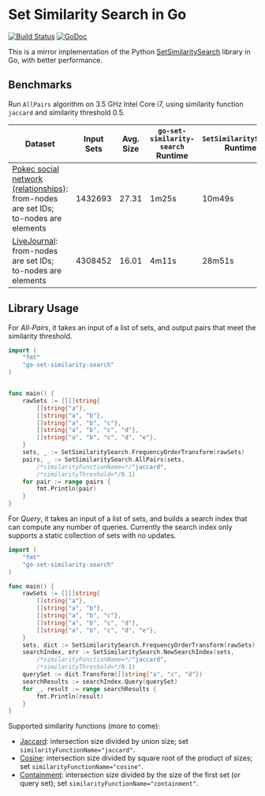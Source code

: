 # Set Similarity Search in Go

[![Build Status](https://travis-ci.org/ekzhu/go-set-similarity-search.svg?branch=master)](https://travis-ci.org/ekzhu/go-set-similarity-search)
[![GoDoc](https://godoc.org/github.com/ekzhu/go-set-similarity-search?status.svg)](https://godoc.org/github.com/ekzhu/go-set-similarity-search)

This is a mirror implementation of the 
Python [SetSimilaritySearch](https://github.com/ekzhu/SetSimilaritySearch)
library in Go, with better performance.

## Benchmarks

Run `AllPairs` algorithm on 3.5 GHz Intel Core i7, 
using similarity function `jaccard` and similarity threshold 0.5.

| Dataset | Input Sets | Avg. Size | `go-set-similarity-search` Runtime | `SetSimilaritySearch` Runtime |
|---------|------------|-----------|---|---|
| [Pokec social network (relationships)](https://snap.stanford.edu/data/soc-Pokec.html): from-nodes are set IDs; to-nodes are elements | 1432693 | 27.31 | 1m25s | 10m49s |
| [LiveJournal](https://snap.stanford.edu/data/soc-LiveJournal1.html): from-nodes are set IDs; to-nodes are elements | 4308452 | 16.01 | 4m11s | 28m51s |

## Library Usage

For *All-Pairs*, 
it takes an input of a list of sets, and output pairs that meet the 
similarity threshold.

```go
import (
    "fmt"
    "go-set-similarity-search"
)


func main() {
    rawSets := [][]string{
        []string{"a"},
        []string{"a", "b"},
        []string{"a", "b", "c"},
        []string{"a", "b", "c", "d"},
        []string{"a", "b", "c", "d", "e"},
    }
    sets, _ := SetSimilaritySearch.FrequencyOrderTransform(rawSets)
    pairs, _ := SetSimilaritySearch.AllPairs(sets,    
        /*similarityFunctionName=*/"jaccard", 
        /*similarityThreshold=*/0.1)
    for pair := range pairs {
        fmt.Println(pair)
    }
}
```

For *Query*, it takes an input of a list of sets, and builds a search 
index that can compute any number of queries. Currently the search index 
only supports a static collection of sets with no updates.

```go
import (
    "fmt"
    "go-set-similarity-search"
)

func main() {
    rawSets := [][]string{
        []string{"a"},
        []string{"a", "b"},
        []string{"a", "b", "c"},
        []string{"a", "b", "c", "d"},
        []string{"a", "b", "c", "d", "e"},
    }
    sets, dict := SetSimilaritySearch.FrequencyOrderTransform(rawSets)
    searchIndex, err := SetSimilaritySearch.NewSearchIndex(sets,
        /*similarityFunctionName=*/"jaccard", 
        /*similarityThreshold=*/0.1)
    querySet := dict.Transform([]string{"a", "c", "d"})
    searchResults := searchIndex.Query(querySet)
    for _, result := range searchResults {
        fmt.Println(result)
    }
}
```

Supported similarity functions (more to come):
* [Jaccard](https://en.wikipedia.org/wiki/Jaccard_index): intersection size divided by union size; set `similarityFunctionName="jaccard"`.
* [Cosine](https://en.wikipedia.org/wiki/Cosine_similarity): intersection size divided by square root of the product of sizes; set `similarityFunctionName="cosine"`.
* [Containment](https://ekzhu.github.io/datasketch/lshensemble.html#containment): intersection size divided by the size of the first set (or query set); set `similarityFunctionName="containment"`.
